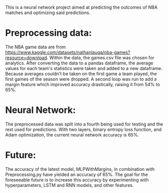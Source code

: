 This is a neural network project aimed at predicting the outcomes of NBA matches and optimizing said predictions.

# Preprocessing data:
The NBA game data are from https://www.kaggle.com/datasets/nathanlauga/nba-games?resource=download. Within the data, the games.csv file was chosen for analytics. After converting the data to a pandas dataframe, the average values for each team's statistics were taken and added to a new dataframe. Because averages couldn't be taken on the first game a team played, the first games of the season were dropped. A second loop was run to add a margin feature which improved accuracy drastically, raising it from 54% to 65%.

# Neural Network:
The preprocessed data was split into a fourth being used for testing and the rest used for predictions. With two layers, binary entropy loss function, and Adam optimization, the current neural network accuracy is 65%.


# Future:
The accuracy of the latest model, MLPWithMargins, in combination with Preprocessing.py have yielded an accuracy of 65%. The goal for the foreseeable future is to increase this accuracy by experimenting with hyperparameters, LSTM and RNN models, and other features.
